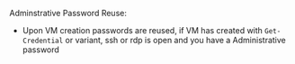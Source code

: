 

Adminstrative Password Reuse:
- Upon VM creation passwords are reused, if VM has created with  `Get-Credential` or variant, ssh or rdp is open and you have a Administrative password 